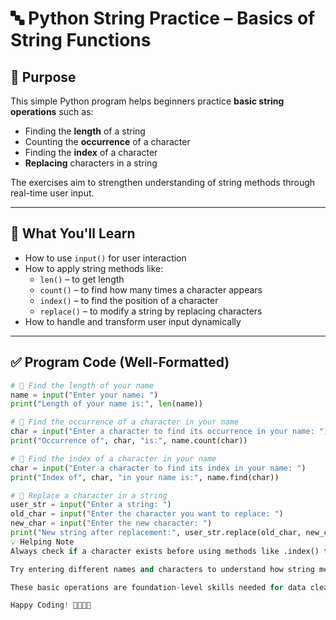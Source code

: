 # 🔤 Python String Practice – Basics of String Functions

## 📌 Purpose
This simple Python program helps beginners practice **basic string operations** such as:
- Finding the **length** of a string
- Counting the **occurrence** of a character
- Finding the **index** of a character
- **Replacing** characters in a string

The exercises aim to strengthen understanding of string methods through real-time user input.

---

## 🧠 What You'll Learn

- How to use `input()` for user interaction
- How to apply string methods like:
  - `len()` – to get length
  - `count()` – to find how many times a character appears
  - `index()` – to find the position of a character
  - `replace()` – to modify a string by replacing characters
- How to handle and transform user input dynamically

---

## ✅ Program Code (Well-Formatted)

```python
# 🔢 Find the length of your name
name = input("Enter your name: ")
print("Length of your name is:", len(name))

# 🔁 Find the occurrence of a character in your name
char = input("Enter a character to find its occurrence in your name: ")
print("Occurrence of", char, "is:", name.count(char))

# 📍 Find the index of a character in your name
char = input("Enter a character to find its index in your name: ")
print("Index of", char, "in your name is:", name.find(char))

# 🔄 Replace a character in a string
user_str = input("Enter a string: ")
old_char = input("Enter the character you want to replace: ")
new_char = input("Enter the new character: ")
print("New string after replacement:", user_str.replace(old_char, new_char))
💡 Helping Note
Always check if a character exists before using methods like .index() to avoid errors. Use .find() instead — it returns -1 if the character is not found.

Try entering different names and characters to understand how string methods behave with different inputs.

These basic operations are foundation-level skills needed for data cleaning, text analysis, and real-world automation tasks.

Happy Coding! 👩‍💻👨‍💻
